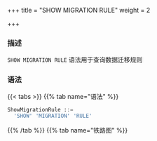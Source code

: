 +++
title = "SHOW MIGRATION RULE"
weight = 2

+++

### 描述

`SHOW MIGRATION RULE` 语法用于查询数据迁移规则
### 语法

{{< tabs >}}
{{% tab name="语法" %}}
```sql
ShowMigrationRule ::=
  'SHOW' 'MIGRATION' 'RULE'
```
{{% /tab %}}
{{% tab name="铁路图" %}}
<iframe frameborder="0" name="diagram" id="diagram" width="100%" height="100%"></iframe>
{{% /tab %}}
{{< /tabs >}}

### 返回值说明

| 列             | 说明      |
|---------------|-----------|
|read           |数据读取配置 |
|write          |数据写入配置 |
|stream_channel |数据通道    |
### 示例

- 查询数据迁移规则

```sql
SHOW MIGRATION RULE;
```

```sql
mysql> SHOW MIGRATION RULE;
+--------------------------------------------------------------+--------------------------------------+------------------------------------------------------+
| read                                                         | write                                | stream_channel                                       |
+--------------------------------------------------------------+--------------------------------------+------------------------------------------------------+
| {"workerThread":40,"batchSize":1000,"shardingSize":10000000} | {"workerThread":40,"batchSize":1000} | {"type":"MEMORY","props":{"block-queue-size":10000}} |
+--------------------------------------------------------------+--------------------------------------+------------------------------------------------------+
1 row in set (0.01 sec)
```

### 保留字

`SHOW`、`MIGRATION`、`RULE`

### 相关链接

- [保留字](/cn/user-manual/shardingsphere-proxy/distsql/syntax/reserved-word/)